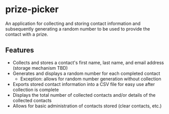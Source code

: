 # prize-picker

An application for collecting and storing contact information and subsequently generating a random number to be used to provide the contact with a prize.  

## Features

* Collects and stores a contact's first name, last name, and email address (storage mechanism TBD)
* Generates and displays a random number for each completed contact
  * Exception:  allows for random number generation without collection
* Exports stored contact information into a CSV file for easy use after collection is complete
* Displays the total number of collected contacts and/or details of the collected contacts
* Allows for basic administration of contacts stored (clear contacts, etc.)
